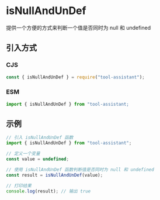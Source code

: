 # isNullAndUnDef

提供一个方便的方式来判断一个值是否同时为 null 和 undefined

## 引入方式

### CJS

```javascript
const { isNullAndUnDef } = require("tool-assistant");
```

### ESM

```javascript
import { isNullAndUnDef } from "tool-assistant;
```

## 示例

```javascript
// 引入 isNullAndUnDef 函数
import { isNullAndUnDef } from "tool-assistant";

// 定义一个变量
const value = undefined;

// 使用 isNullAndUnDef 函数判断值是否同时为 null 和 undefined
const result = isNullAndUnDef(value);

// 打印结果
console.log(result); // 输出 true
```

